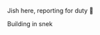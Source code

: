 Jish here, reporting for duty 🫡 <br>

Building in snek


<!---
jishjish/jishjish is a ✨ special ✨ repository because its `README.md` (this file) appears on your GitHub profile.
You can click the Preview link to take a look at your changes.
--->

